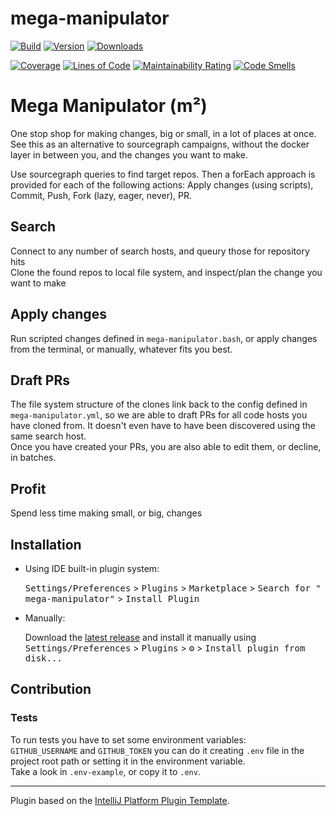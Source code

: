 # mega-manipulator

[![Build](https://github.com/jensim/mega-manipulator/workflows/Build/badge.svg)](https://github.com/jensim/mega-manipulator/actions/workflows/build.yml)
[![Version](https://img.shields.io/jetbrains/plugin/v/16396.svg)](https://plugins.jetbrains.com/plugin/16396)
[![Downloads](https://img.shields.io/jetbrains/plugin/d/16396.svg)](https://plugins.jetbrains.com/plugin/16396)
 
[![Coverage](https://sonarcloud.io/api/project_badges/measure?project=mega-manipulator&metric=coverage)](https://sonarcloud.io/dashboard?id=mega-manipulator)
[![Lines of Code](https://sonarcloud.io/api/project_badges/measure?project=mega-manipulator&metric=ncloc)](https://sonarcloud.io/dashboard?id=mega-manipulator)
[![Maintainability Rating](https://sonarcloud.io/api/project_badges/measure?project=mega-manipulator&metric=sqale_rating)](https://sonarcloud.io/dashboard?id=mega-manipulator)
[![Code Smells](https://sonarcloud.io/api/project_badges/measure?project=mega-manipulator&metric=code_smells)](https://sonarcloud.io/dashboard?id=mega-manipulator)


<!-- Plugin description -->

<h1><b>Mega Manipulator (m²)</b></h1>

<p>
One stop shop for making changes, big or small, in a lot of places at once.
See this as an alternative to sourcegraph campaigns, without the docker layer in between you, and the changes you want to make.
</p>

<p>
Use sourcegraph queries to find target repos.
Then a forEach approach is provided for each of the following actions:
Apply changes (using scripts),
Commit,
Push,
Fork (lazy, eager, never),
PR.
</p>

<h2><b>Search</b></h2>

Connect to any number of search hosts, and queury those for repository hits  
Clone the found repos to local file system, and inspect/plan the change you want to make

<h2><b>Apply changes</b></h2>

Run scripted changes defined in `mega-manipulator.bash`, or apply changes from the terminal, or manually, whatever fits
you best.

<h2><b>Draft PRs</b></h2>

The file system structure of the clones link back to the config defined in `mega-manipulator.yml`, so we are able to
draft PRs for all code hosts you have cloned from. It doesn't even have to have been discovered using the same search
host.  
Once you have created your PRs, you are also able to edit them, or decline, in batches.

<h2><b>Profit</b></h2>

Spend less time making small, or big, changes


<!-- Plugin description end -->

## Installation

- Using IDE built-in plugin system:

  <kbd>Settings/Preferences</kbd> > <kbd>Plugins</kbd> > <kbd>Marketplace</kbd> > <kbd>Search for "
  mega-manipulator"</kbd> >
  <kbd>Install Plugin</kbd>

- Manually:

  Download the [latest release](https://github.com/jensim/mega-manipulator/releases/latest) and install it manually using
  <kbd>Settings/Preferences</kbd> > <kbd>Plugins</kbd> > <kbd>⚙️</kbd> > <kbd>Install plugin from disk...</kbd>

## Contribution

### Tests

To run tests you have to set some environment variables:  
`GITHUB_USERNAME` and `GITHUB_TOKEN` you can do it creating `.env` file in the project root path or setting it in the environment variable.  
Take a look in `.env-example`, or copy it to `.env`.

---
Plugin based on the [IntelliJ Platform Plugin Template][template].

[template]: https://github.com/JetBrains/intellij-platform-plugin-template
